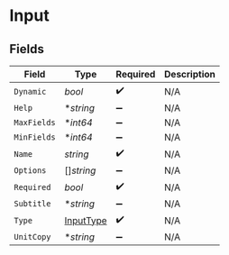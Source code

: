 # Input


## Fields

| Field                                         | Type                                          | Required                                      | Description                                   |
| --------------------------------------------- | --------------------------------------------- | --------------------------------------------- | --------------------------------------------- |
| `Dynamic`                                     | *bool*                                        | :heavy_check_mark:                            | N/A                                           |
| `Help`                                        | **string*                                     | :heavy_minus_sign:                            | N/A                                           |
| `MaxFields`                                   | **int64*                                      | :heavy_minus_sign:                            | N/A                                           |
| `MinFields`                                   | **int64*                                      | :heavy_minus_sign:                            | N/A                                           |
| `Name`                                        | *string*                                      | :heavy_check_mark:                            | N/A                                           |
| `Options`                                     | []*string*                                    | :heavy_minus_sign:                            | N/A                                           |
| `Required`                                    | *bool*                                        | :heavy_check_mark:                            | N/A                                           |
| `Subtitle`                                    | **string*                                     | :heavy_minus_sign:                            | N/A                                           |
| `Type`                                        | [InputType](../../models/shared/inputtype.md) | :heavy_check_mark:                            | N/A                                           |
| `UnitCopy`                                    | **string*                                     | :heavy_minus_sign:                            | N/A                                           |